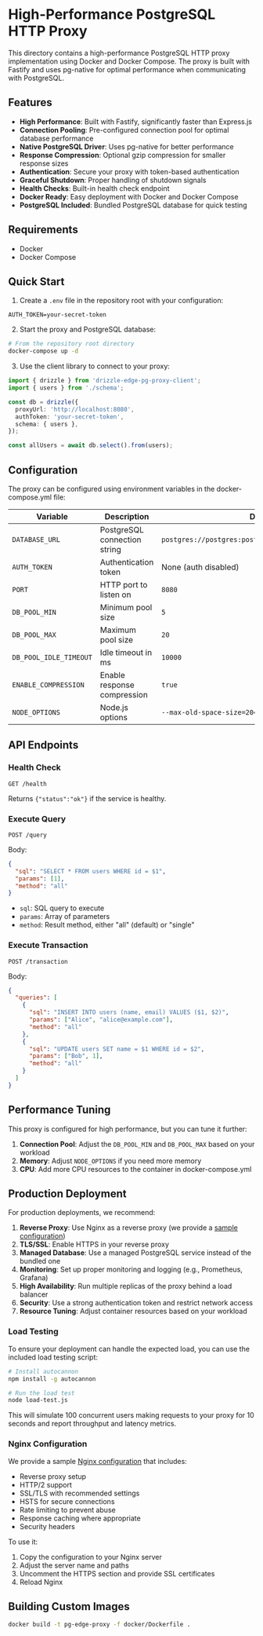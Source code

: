 # High-Performance PostgreSQL HTTP Proxy

This directory contains a high-performance PostgreSQL HTTP proxy implementation using Docker and Docker Compose. The proxy is built with Fastify and uses pg-native for optimal performance when communicating with PostgreSQL.

## Features

- **High Performance**: Built with Fastify, significantly faster than Express.js
- **Connection Pooling**: Pre-configured connection pool for optimal database performance
- **Native PostgreSQL Driver**: Uses pg-native for better performance
- **Response Compression**: Optional gzip compression for smaller response sizes
- **Authentication**: Secure your proxy with token-based authentication
- **Graceful Shutdown**: Proper handling of shutdown signals
- **Health Checks**: Built-in health check endpoint
- **Docker Ready**: Easy deployment with Docker and Docker Compose
- **PostgreSQL Included**: Bundled PostgreSQL database for quick testing

## Requirements

- Docker
- Docker Compose

## Quick Start

1. Create a `.env` file in the repository root with your configuration:

```env
AUTH_TOKEN=your-secret-token
```

2. Start the proxy and PostgreSQL database:

```bash
# From the repository root directory
docker-compose up -d
```

3. Use the client library to connect to your proxy:

```typescript
import { drizzle } from 'drizzle-edge-pg-proxy-client';
import { users } from './schema';

const db = drizzle({
  proxyUrl: 'http://localhost:8080',
  authToken: 'your-secret-token',
  schema: { users },
});

const allUsers = await db.select().from(users);
```

## Configuration

The proxy can be configured using environment variables in the docker-compose.yml file:

| Variable | Description | Default |
|----------|-------------|---------|
| `DATABASE_URL` | PostgreSQL connection string | `postgres://postgres:postgres@postgres:5432/postgres` |
| `AUTH_TOKEN` | Authentication token | None (auth disabled) |
| `PORT` | HTTP port to listen on | `8080` |
| `DB_POOL_MIN` | Minimum pool size | `5` |
| `DB_POOL_MAX` | Maximum pool size | `20` |
| `DB_POOL_IDLE_TIMEOUT` | Idle timeout in ms | `10000` |
| `ENABLE_COMPRESSION` | Enable response compression | `true` |
| `NODE_OPTIONS` | Node.js options | `--max-old-space-size=2048` |

## API Endpoints

### Health Check

```
GET /health
```

Returns `{"status":"ok"}` if the service is healthy.

### Execute Query

```
POST /query
```

Body:
```json
{
  "sql": "SELECT * FROM users WHERE id = $1",
  "params": [1],
  "method": "all"
}
```

- `sql`: SQL query to execute
- `params`: Array of parameters
- `method`: Result method, either "all" (default) or "single"

### Execute Transaction

```
POST /transaction
```

Body:
```json
{
  "queries": [
    {
      "sql": "INSERT INTO users (name, email) VALUES ($1, $2)",
      "params": ["Alice", "alice@example.com"],
      "method": "all"
    },
    {
      "sql": "UPDATE users SET name = $1 WHERE id = $2",
      "params": ["Bob", 1],
      "method": "all"
    }
  ]
}
```

## Performance Tuning

This proxy is configured for high performance, but you can tune it further:

1. **Connection Pool**: Adjust the `DB_POOL_MIN` and `DB_POOL_MAX` based on your workload
2. **Memory**: Adjust `NODE_OPTIONS` if you need more memory
3. **CPU**: Add more CPU resources to the container in docker-compose.yml

## Production Deployment

For production deployments, we recommend:

1. **Reverse Proxy**: Use Nginx as a reverse proxy (we provide a [sample configuration](./nginx.conf))
2. **TLS/SSL**: Enable HTTPS in your reverse proxy
3. **Managed Database**: Use a managed PostgreSQL service instead of the bundled one
4. **Monitoring**: Set up proper monitoring and logging (e.g., Prometheus, Grafana)
5. **High Availability**: Run multiple replicas of the proxy behind a load balancer
6. **Security**: Use a strong authentication token and restrict network access
7. **Resource Tuning**: Adjust container resources based on your workload

### Load Testing

To ensure your deployment can handle the expected load, you can use the included load testing script:

```bash
# Install autocannon
npm install -g autocannon

# Run the load test
node load-test.js
```

This will simulate 100 concurrent users making requests to your proxy for 10 seconds and report throughput and latency metrics.

### Nginx Configuration

We provide a sample [Nginx configuration](./nginx.conf) that includes:

- Reverse proxy setup
- HTTP/2 support
- SSL/TLS with recommended settings
- HSTS for secure connections
- Rate limiting to prevent abuse
- Response caching where appropriate
- Security headers

To use it:

1. Copy the configuration to your Nginx server
2. Adjust the server name and paths
3. Uncomment the HTTPS section and provide SSL certificates
4. Reload Nginx

## Building Custom Images

```bash
docker build -t pg-edge-proxy -f docker/Dockerfile .
```